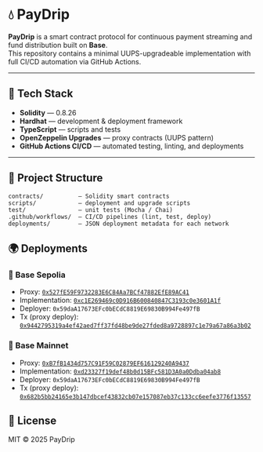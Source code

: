 # 💧 PayDrip

**PayDrip** is a smart contract protocol for continuous payment streaming and fund distribution built on **Base**.  
This repository contains a minimal UUPS-upgradeable implementation with full CI/CD automation via GitHub Actions.

---

## 🚀 Tech Stack

- **Solidity** — 0.8.26  
- **Hardhat** — development & deployment framework  
- **TypeScript** — scripts and tests  
- **OpenZeppelin Upgrades** — proxy contracts (UUPS pattern)  
- **GitHub Actions CI/CD** — automated testing, linting, and deployments

---

## 🧩 Project Structure

```
contracts/          — Solidity smart contracts  
scripts/            — deployment and upgrade scripts  
test/               — unit tests (Mocha / Chai)  
.github/workflows/  — CI/CD pipelines (lint, test, deploy)  
deployments/        — JSON deployment metadata for each network
```

## 🌍 Deployments

### 🧪 Base Sepolia
- Proxy: [`0x527fE59F9732283E6C84Aa7BCf47882EfE89AC41`](https://sepolia.basescan.org/address/0x527fE59F9732283E6C84Aa7BCf47882EfE89AC41)  
- Implementation: [`0xc1E269469c0D916B600840847C3193c0e3601A1f`](https://sepolia.basescan.org/address/0xc1E269469c0D916B600840847C3193c0e3601A1f)  
- Deployer: `0x59daA17673EFc0bECdC8819E69830B994Fe497fB`  
- Tx (proxy deploy): [`0x9442795319a4ef42aed7ff37fd48be9de27fded8a9728897c1e79a67a86a3b02`](https://sepolia.basescan.org/tx/0x9442795319a4ef42aed7ff37fd48be9de27fded8a9728897c1e79a67a86a3b02)

### 🔵 Base Mainnet
- Proxy: [`0xB7fB1434d757C91F59C02879EF616129240A9437`](https://basescan.org/address/0xB7fB1434d757C91F59C02879EF616129240A9437)  
- Implementation: [`0xd23327f19def48b0d15BFc581D3A0a0Ddba04ab8`](https://basescan.org/address/0xd23327f19def48b0d15BFc581D3A0a0Ddba04ab8)  
- Deployer: `0x59daA17673EFc0bECdC8819E69830B994Fe497fB`  
- Tx (proxy deploy): [`0x682b5bb24165e3b147dbcef43832cb07e157087eb37c133cc6eefe3776f13557`](https://basescan.org/tx/0x682b5bb24165e3b147dbcef43832cb07e157087eb37c133cc6eefe3776f13557)

## 📄 License

MIT © 2025 PayDrip
